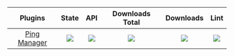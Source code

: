 | Plugins | State | API | Downloads Total | Downloads | Lint |
| :-----: | :---: | :-: | :-------------: | :-------: | :--: |
| [Ping Manager](https://github.com/didntpot-pm-pl/PingManager) | [![](https://poggit.pmmp.io/shield.state/PingManager)](https://poggit.pmmp.io/p/PingManager) | [![](https://poggit.pmmp.io/shield.api/PingManager)](https://poggit.pmmp.io/p/PingManager) | [![](https://poggit.pmmp.io/shield.dl.total/PingManager)](https://poggit.pmmp.io/p/PingManager) | [![](https://poggit.pmmp.io/shield.dl/PingManager)](https://poggit.pmmp.io/p/PingManager) | [![](https://poggit.pmmp.io/ci.shield/didntpot-pm-pl/PingManager/PingManager)](https://poggit.pmmp.io/ci/didntpot-pm-pl/PingManager/PingManager)|